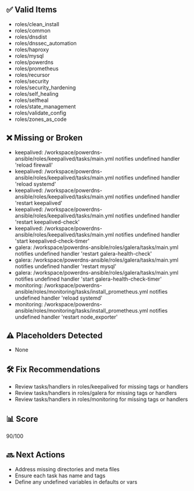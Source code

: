 ## ✅ Valid Items
- roles/clean_install
- roles/common
- roles/dnsdist
- roles/dnssec_automation
- roles/haproxy
- roles/mysql
- roles/powerdns
- roles/prometheus
- roles/recursor
- roles/security
- roles/security_hardening
- roles/self_healing
- roles/selfheal
- roles/state_management
- roles/validate_config
- roles/zones_as_code

## ❌ Missing or Broken
- keepalived: /workspace/powerdns-ansible/roles/keepalived/tasks/main.yml notifies undefined handler 'reload firewall'
- keepalived: /workspace/powerdns-ansible/roles/keepalived/tasks/main.yml notifies undefined handler 'reload systemd'
- keepalived: /workspace/powerdns-ansible/roles/keepalived/tasks/main.yml notifies undefined handler 'restart keepalived'
- keepalived: /workspace/powerdns-ansible/roles/keepalived/tasks/main.yml notifies undefined handler 'restart keepalived-check'
- keepalived: /workspace/powerdns-ansible/roles/keepalived/tasks/main.yml notifies undefined handler 'start keepalived-check-timer'
- galera: /workspace/powerdns-ansible/roles/galera/tasks/main.yml notifies undefined handler 'restart galera-health-check'
- galera: /workspace/powerdns-ansible/roles/galera/tasks/main.yml notifies undefined handler 'restart mysql'
- galera: /workspace/powerdns-ansible/roles/galera/tasks/main.yml notifies undefined handler 'start galera-health-check-timer'
- monitoring: /workspace/powerdns-ansible/roles/monitoring/tasks/install_prometheus.yml notifies undefined handler 'reload systemd'
- monitoring: /workspace/powerdns-ansible/roles/monitoring/tasks/install_prometheus.yml notifies undefined handler 'restart node_exporter'

## ⚠️ Placeholders Detected
- None

## 🛠 Fix Recommendations
- Review tasks/handlers in roles/keepalived for missing tags or handlers
- Review tasks/handlers in roles/galera for missing tags or handlers
- Review tasks/handlers in roles/monitoring for missing tags or handlers

## 📊 Score
90/100

## 🔜 Next Actions
- Address missing directories and meta files
- Ensure each task has name and tags
- Define any undefined variables in defaults or vars
